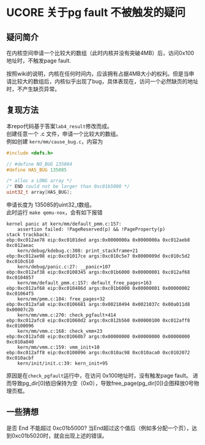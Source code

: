 # UCORE 关于pg fault 不被触发的疑问  
## 疑问简介
在内核空间申请一个比较大的数组（此时内核并没有突破4MB）后，访问0x100地址时，不触发page fault.

按照wiki的说明，内核在任何时间内，应该拥有占据4MB大小的权利。但是当申请比较大的数组后，内核似乎出现了bug，具体表现在，访问一个必然缺页的地址时，不产生缺页异常。

## 复现方法  
本repo代码基于答案`lab4_result`修改而成。  
创建任意一个 .c 文件，申请一个比较大的数组。  
例如创建 `kern/mm/cause_bug.c`，内容为
``` c
#include <defs.h>

// #define NO_BUG 135084
#define HAS_BUG 135085

/* alloc a LONG array */
/* END could not be larger than 0xc01b5000 */
uint32_t array[HAS_BUG];
```

申请长度为 135085的uint32_t数组。  
此时运行 `make qemu-nox`，会有如下报错
```
kernel panic at kern/mm/default_pmm.c:157:
    assertion failed: !PageReserved(p) && !PageProperty(p)
stack trackback:
ebp:0xc012ae78 eip:0xc0101ded args:0x0000000a 0x0000000a 0xc012aeb8 0xc012aeac
    kern/debug/kdebug.c:308: print_stackframe+21
ebp:0xc012ae98 eip:0xc01017ce args:0xc010c5e7 0x0000009d 0xc010c5d2 0xc010c610
    kern/debug/panic.c:27: __panic+107
ebp:0xc012af38 eip:0xc0108345 args:0xc01b6000 0x00000001 0xc012af68 0xc0104857
    kern/mm/default_pmm.c:157: default_free_pages+163
ebp:0xc012af68 eip:0xc010486d args:0xc01b6000 0x00000001 0x00000002 0xc01064f5
    kern/mm/pmm.c:184: free_pages+32
ebp:0xc012afa8 eip:0xc0106681 args:0x00210494 0x0021037c 0x00a011d8 0x00007c2b
    kern/mm/vmm.c:270: check_pgfault+414
ebp:0xc012afc8 eip:0xc01060d2 args:0xc012b560 0x00000100 0xc012aff8 0xc0100096
    kern/mm/vmm.c:168: check_vmm+23
ebp:0xc012afd8 eip:0xc01060b7 args:0x00000000 0x00000000 0x00000000 0xc010a840
    kern/mm/vmm.c:159: vmm_init+10
ebp:0xc012aff8 eip:0xc0100096 args:0xc010ac98 0xc010aca0 0xc0102072 0xc010acbf
    kern/init/init.c:39: kern_init+95
```

原因是在`check_pgfault`运行中，在访问 0x100地址时，没有触发page fault。
进而导致pg_dir[0]依旧保持为空（0x0），导致free_page(pg_dir[0])企图释放0号物理页框。

## 一些猜想
是否 End 不能超过 0xc01b5000?
当End超过这个值后（例如多分配一个页），达到0xc01b5020时，就会出现上述的错误。
